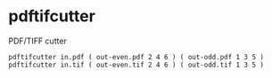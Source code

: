 # pdftifcutter
PDF/TIFF cutter

    pdftifcutter in.pdf ( out-even.pdf 2 4 6 ) ( out-odd.pdf 1 3 5 )
    pdftifcutter in.tif ( out-even.tif 2 4 6 ) ( out-odd.tif 1 3 5 )
